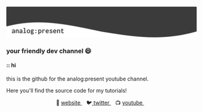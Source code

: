 [![bg][banner]](https://www.analogpresent.com)

### your friendly dev channel 😄

#### :: hi
this is the github for the analog:present youtube channel.

Here you'll find the source code for my tutorials!



<p align='center'>
🏡 <a href="https://www.analogpresent.com"> website </a>&nbsp;&nbsp;
🐦<a href="https://twitter.com/analogpresent"> twitter </a>&nbsp;&nbsp;
📺 <a href="https://www.youtube.com/channel/UC535utgRnRU5VtLOlmUJvtg"> youtube </a>&nbsp;&nbsp;
</p>

[banner]: https://raw.githubusercontent.com/analogpresent/analogpresent/master/banner.png
